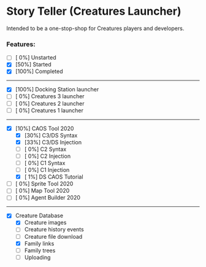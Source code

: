 # Story Teller (Creatures Launcher)
 
Intended to be a one-stop-shop for Creatures players and developers.

### Features:
- [ ] [ 0%] Unstarted
- [X] [50%] Started
- [X] [100%] Completed
---
- [X] [100%] Docking Station launcher
- [ ] [ 0%] Creatures 3 launcher
- [ ] [ 0%] Creatures 2 launcher
- [ ] [ 0%] Creatures 1 launcher
---
- [X] [10%] CAOS Tool 2020
  - [X] [30%] C3/DS Syntax
  - [X] [33%] C3/DS Injection
  - [ ] [ 0%] C2 Syntax
  - [ ] [ 0%] C2 Injection
  - [ ] [ 0%] C1 Syntax
  - [ ] [ 0%] C1 Injection
  - [X] [ 1%] DS CAOS Tutorial
- [ ] [ 0%] Sprite Tool 2020
- [ ] [ 0%] Map Tool 2020
- [ ] [ 0%] Agent Builder 2020
---
- [X] Creature Database
  - [X] Creature images
  - [ ] Creature history events
  - [ ] Creature file download
  - [X] Family links
  - [ ] Family trees
  - [ ] Uploading

